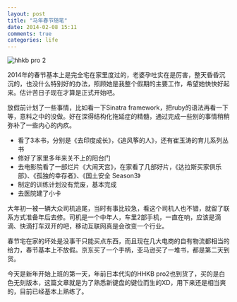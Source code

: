 ```yaml
---
layout: post
title: "马年春节随笔"
date: 2014-02-08 15:11
comments: true
categories: life
---
```


![hhkb pro 2](http://upload.wikimedia.org/wikipedia/commons/thumb/3/33/Happy_Hacking_Keyboard_Professional_2.jpg/1024px-Happy_Hacking_Keyboard_Professional_2.jpg)


2014年的春节基本上是完全宅在家里度过的，老婆孕吐实在是厉害，整天昏昏沉沉的，也没什么特别好的办法，照顾她是我整个假期的主要工作，希望她快快好起来。估计苦日子现在才算是正式开始吧。

放假前计划了一些事情，比如看一下Sinatra framework，把ruby的语法再看一下等，意料之中的没做。好在深得结构化拖延症的精髓，通过完成一些别的事情稍稍弥补了一些内心的内疚。

* 看了3本书，分别是《去印度成长》，《追风筝的人》，还有崔玉涛的育儿系列丛书
* 修好了家里多年来关不上的阳台门
* 去电影院看了一部烂片《大闹天宫》，在家看了几部好片，《达拉斯买家俱乐部》、《孤独的幸存者》、《国土安全 Season3》
* 制定的训练计划没有荒废，基本完成
* 去医院建了小卡

大年初一被一辆大众司机追尾，当时有事比较急，看这个司机人也不错，就留了联系方式准备年后去修。司机是一个中年人，车里2部手机，一直在响，应该是滴滴、快滴打车双开的吧，移动互联网真是会改变一个行业。

春节宅在家的坏处是没事干只能买点东西，而且现在几大电商的自有物流都相当的给力，春节基本上不放假。京东买了一个手柄，亚马逊买了一堆书，都是第二天到货。

今天是新年开始上班的第一天，年前日本代沟的HHKB pro2也到货了，买的是白色无刻版本，这篇文章就是为了熟悉新键盘的键位而生的XD，用下来还是相当爽的，目前已经基本上熟练了。